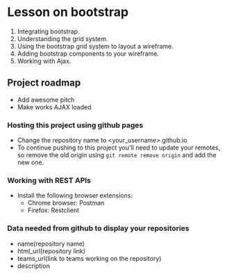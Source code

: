 # Lesson on bootstrap
1. Integrating bootstrap.
2. Understanding the grid system.
3. Using the bootstrap grid system to layout a wireframe.
4. Adding bootstrap components to your wireframe.
5. Working with Ajax.


## Project roadmap
- Add awesome pitch
- Make works AJAX loaded 

### Hosting this project using github pages
- Change the repository name to <your_username>.github.io
- To continue pushing to this project you'll need to update your remotes, so remove the old origin using `git remote remove origin` and add the new one.

### Working with REST APIs
- Install the following browser extensions:
    - Chrome browser: Postman
    - Firefox: Restclient

### Data needed from github to display your repositories
- name(repository name)
- html_url(repository link)
- teams_url(link to teams working on the repository)
- description














